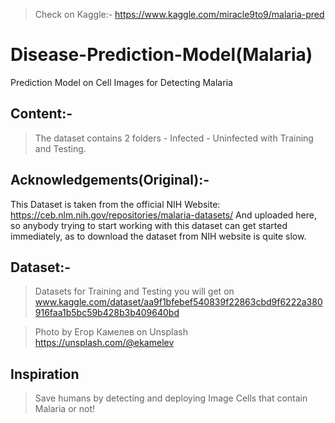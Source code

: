 > Check on Kaggle:- https://www.kaggle.com/miracle9to9/malaria-pred

# Disease-Prediction-Model(Malaria)
Prediction Model on Cell Images for Detecting Malaria

## Content:-
  >The dataset contains 2 folders - Infected - Uninfected with Training and Testing.

## Acknowledgements(Original):-
  This Dataset is taken from the official NIH Website: https://ceb.nlm.nih.gov/repositories/malaria-datasets/ And uploaded here, so          anybody trying to start working with this dataset can get started immediately, as to download the dataset from NIH website is quite slow.

## Dataset:-
 >Datasets for Training and Testing you will get on www.kaggle.com/dataset/aa9f1bfebef540839f22863cbd9f6222a380916faa1b5bc59b428b3b409640bd
 

 >Photo by Егор Камелев on Unsplash https://unsplash.com/@ekamelev
 
## Inspiration
>Save humans by detecting and deploying Image Cells that contain Malaria or not!
